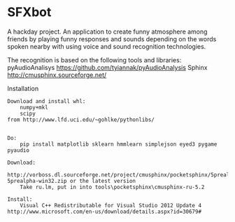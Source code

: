 # SFXbot
A hackday project.
An application to create funny atmosphere among friends by playing funny responses and sounds depending on the words spoken nearby with using voice and sound recognition technologies.

The recognition is based on the following tools and libraries:
  pyAudioAnalisys https://github.com/tyiannak/pyAudioAnalysis
  Sphinx http://cmusphinx.sourceforge.net/

Installation
	
	Download and install whl:
		numpy+mkl
		scipy
	from http://www.lfd.uci.edu/~gohlke/pythonlibs/

	
	Do:
		pip install matplotlib sklearn hmmlearn simplejson eyed3 pygame pyaudio

	Download:
		http://vorboss.dl.sourceforge.net/project/cmusphinx/pocketsphinx/5prealpha/pocketsphinx-5prealpha-win32.zip or the latest version
		Take ru.lm, put in into tools\pocketsphinx\cmusphinx-ru-5.2
	
	Install:
		Visual C++ Redistributable for Visual Studio 2012 Update 4 http://www.microsoft.com/en-us/download/details.aspx?id=30679#